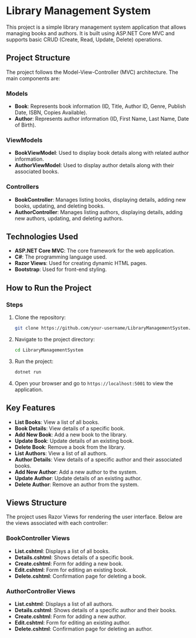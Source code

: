 # Library Management System

This project is a simple library management system application that allows managing books and authors. It is built using ASP.NET Core MVC and supports basic CRUD (Create, Read, Update, Delete) operations.

## Project Structure

The project follows the Model-View-Controller (MVC) architecture. The main components are:

### Models
- **Book**: Represents book information (ID, Title, Author ID, Genre, Publish Date, ISBN, Copies Available).
- **Author**: Represents author information (ID, First Name, Last Name, Date of Birth).

### ViewModels
- **BookViewModel**: Used to display book details along with related author information.
- **AuthorViewModel**: Used to display author details along with their associated books.

### Controllers
- **BookController**: Manages listing books, displaying details, adding new books, updating, and deleting books.
- **AuthorController**: Manages listing authors, displaying details, adding new authors, updating, and deleting authors.

## Technologies Used
- **ASP.NET Core MVC**: The core framework for the web application.
- **C#**: The programming language used.
- **Razor Views**: Used for creating dynamic HTML pages.
- **Bootstrap**: Used for front-end styling.

## How to Run the Project

### Steps
1. Clone the repository:
   ```bash
   git clone https://github.com/your-username/LibraryManagementSystem.git
   ```
2. Navigate to the project directory:
   ```bash
   cd LibraryManagementSystem
   ```
3. Run the project:
   ```bash
   dotnet run
   ```
4. Open your browser and go to `https://localhost:5001` to view the application.

## Key Features
- **List Books**: View a list of all books.
- **Book Details**: View details of a specific book.
- **Add New Book**: Add a new book to the library.
- **Update Book**: Update details of an existing book.
- **Delete Book**: Remove a book from the library.
- **List Authors**: View a list of all authors.
- **Author Details**: View details of a specific author and their associated books.
- **Add New Author**: Add a new author to the system.
- **Update Author**: Update details of an existing author.
- **Delete Author**: Remove an author from the system.

## Views Structure

The project uses Razor Views for rendering the user interface. Below are the views associated with each controller:

### BookController Views
- **List.cshtml**: Displays a list of all books.
- **Details.cshtml**: Shows details of a specific book.
- **Create.cshtml**: Form for adding a new book.
- **Edit.cshtml**: Form for editing an existing book.
- **Delete.cshtml**: Confirmation page for deleting a book.

### AuthorController Views
- **List.cshtml**: Displays a list of all authors.
- **Details.cshtml**: Shows details of a specific author and their books.
- **Create.cshtml**: Form for adding a new author.
- **Edit.cshtml**: Form for editing an existing author.
- **Delete.cshtml**: Confirmation page for deleting an author.
  
